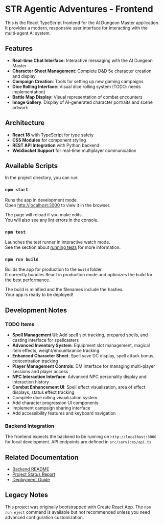 # STR Agentic Adventures - Frontend

This is the React TypeScript frontend for the AI Dungeon Master application. It provides a modern, responsive user interface for interacting with the multi-agent AI system.

## Features

- **Real-time Chat Interface**: Interactive messaging with the AI Dungeon Master
- **Character Sheet Management**: Complete D&D 5e character creation and display
- **Campaign Creation**: Tools for setting up new gaming campaigns
- **Dice Rolling Interface**: Visual dice rolling system (TODO: needs implementation)
- **Battle Map Display**: Visual representation of combat encounters
- **Image Gallery**: Display of AI-generated character portraits and scene artwork

## Architecture

- **React 18** with TypeScript for type safety
- **CSS Modules** for component styling
- **REST API Integration** with Python backend
- **WebSocket Support** for real-time multiplayer communication

## Available Scripts

In the project directory, you can run:

### `npm start`

Runs the app in development mode.\
Open [http://localhost:3000](http://localhost:3000) to view it in the browser.

The page will reload if you make edits.\
You will also see any lint errors in the console.

### `npm test`

Launches the test runner in interactive watch mode.\
See the section about [running tests](https://facebook.github.io/create-react-app/docs/running-tests) for more information.

### `npm run build`

Builds the app for production to the `build` folder.\
It correctly bundles React in production mode and optimizes the build for the best performance.

The build is minified and the filenames include the hashes.\
Your app is ready to be deployed!

## Development Notes

### TODO Items
- **Spell Management UI**: Add spell slot tracking, prepared spells, and casting interface for spellcasters
- **Advanced Inventory System**: Equipment slot management, magical item effects, weight/encumbrance tracking
- **Enhanced Character Sheet**: Spell save DC display, spell attack bonus, concentration tracking
- **Player Management Controls**: DM interface for managing multi-player sessions and player access
- **NPC Interaction Interface**: Advanced NPC personality display and interaction history
- **Combat Enhancement UI**: Spell effect visualization, area of effect displays, status effect tracking
- Complete dice rolling visualization system
- Add character progression UI components
- Implement campaign sharing interface
- Add accessibility features and keyboard navigation

### Backend Integration
The frontend expects the backend to be running on `http://localhost:8000` for local development. API endpoints are defined in `src/services/api.ts`.

## Related Documentation
- [Backend README](../backend/README.md)
- [Project Status Report](../docs/project_status_report.md)
- [Deployment Guide](../docs/deployment.md)

## Legacy Notes

This project was originally bootstrapped with [Create React App](https://github.com/facebook/create-react-app). The `npm run eject` command is available but not recommended unless you need advanced configuration customization.
